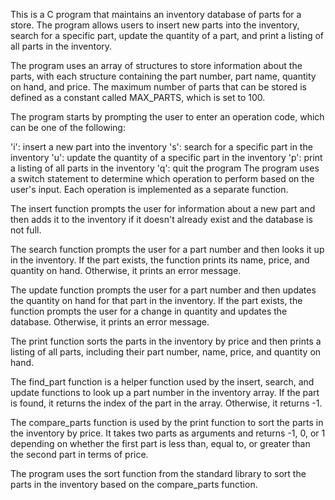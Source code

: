 This is a C program that maintains an inventory database of parts for a store. The program allows users to insert new parts into the inventory, search for a specific part, update the quantity of a part, and print a listing of all parts in the inventory.

The program uses an array of structures to store information about the parts, with each structure containing the part number, part name, quantity on hand, and price. The maximum number of parts that can be stored is defined as a constant called MAX_PARTS, which is set to 100.

The program starts by prompting the user to enter an operation code, which can be one of the following:

'i': insert a new part into the inventory
's': search for a specific part in the inventory
'u': update the quantity of a specific part in the inventory
'p': print a listing of all parts in the inventory
'q': quit the program
The program uses a switch statement to determine which operation to perform based on the user's input. Each operation is implemented as a separate function.

The insert function prompts the user for information about a new part and then adds it to the inventory if it doesn't already exist and the database is not full.

The search function prompts the user for a part number and then looks it up in the inventory. If the part exists, the function prints its name, price, and quantity on hand. Otherwise, it prints an error message.

The update function prompts the user for a part number and then updates the quantity on hand for that part in the inventory. If the part exists, the function prompts the user for a change in quantity and updates the database. Otherwise, it prints an error message.

The print function sorts the parts in the inventory by price and then prints a listing of all parts, including their part number, name, price, and quantity on hand.

The find_part function is a helper function used by the insert, search, and update functions to look up a part number in the inventory array. If the part is found, it returns the index of the part in the array. Otherwise, it returns -1.

The compare_parts function is used by the print function to sort the parts in the inventory by price. It takes two parts as arguments and returns -1, 0, or 1 depending on whether the first part is less than, equal to, or greater than the second part in terms of price.

The program uses the sort function from the standard library to sort the parts in the inventory based on the compare_parts function.
